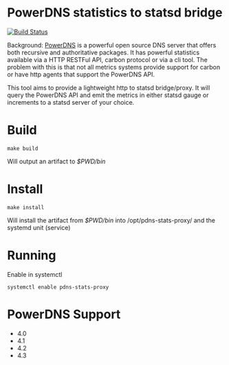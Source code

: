 # PowerDNS statistics to statsd bridge

[![Build Status](https://travis-ci.org/jimmystewpot/pdns-statsd-proxy.png?branch=master)](https://travis-ci.org/jimmystewpot/pdns-statsd-proxy)

Background: [PowerDNS](https://www.powerdns.com/) is a powerful open source DNS server that offers both recursive and authoritative packages. It has powerful statistics available via a HTTP RESTFul API, carbon protocol or via a cli tool. The problem with this is that not all metrics systems provide support for carbon or have http agents that support the PowerDNS API.

This tool aims to provide a lightweight http to statsd bridge/proxy. It will query the PowerDNS API and emit the metrics in either statsd gauge or increments to a statsd server of your choice.

# Build

```make build```

Will output an artifact to *$PWD/bin* 

# Install

```make install```

Will install the artifact from *$PWD/bin* into /opt/pdns-stats-proxy/ and the systemd unit (service)

# Running

Enable in systemctl

```systemctl enable pdns-stats-proxy```

# PowerDNS Support

* 4.0
* 4.1
* 4.2
* 4.3
